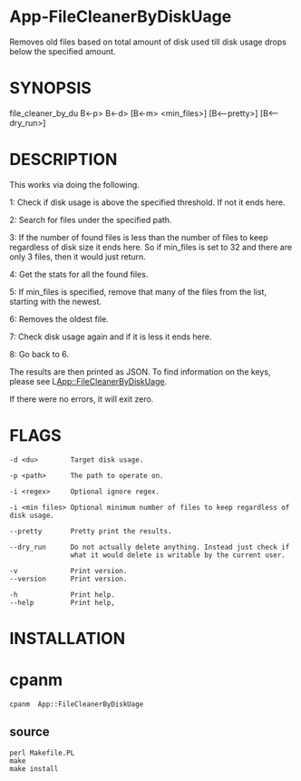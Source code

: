 # App-FileCleanerByDiskUage

Removes old files based on total amount of disk used till disk usage drops below the specified amount.

# SYNOPSIS

file_cleaner_by_du B<-p> <path> B<-d> <du> [B<-m> <min_files>] [B<--pretty>] [B<--dry_run>]

# DESCRIPTION

This works via doing the following.

1: Check if disk usage is above the specified threshold. If not it ends here.

2: Search for files under the specified path.

3: If the number of found files is less than the number of files to keep regardless
of disk size it ends here. So if min_files is set to 32 and there are only 3 files,
then it would just return.

4: Get the stats for all the found files.

5: If min_files is specified, remove that many of the files from the list, starting
with the newest.

6: Removes the oldest file.

7: Check disk usage again and if it is less it ends here.

8: Go back to 6.

The results are then printed as JSON. To find information on the keys, please
see L<App::FileCleanerByDiskUage>.

If there were no errors, it will exit zero.

# FLAGS

```
-d <du>        Target disk usage.

-p <path>      The path to operate on.

-i <regex>     Optional ignore regex.

-i <min files> Optional minimum number of files to keep regardless of disk usage.

--pretty       Pretty print the results.

--dry_run      Do not actually delete anything. Instead just check if
               what it would delete is writable by the current user.

-v             Print version.
--version      Print version.

-h             Print help.
--help         Print help,
```

# INSTALLATION

# cpanm

```
cpanm  App::FileCleanerByDiskUage
```

## source

```
perl Makefile.PL
make
make install
```
